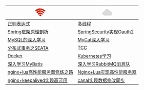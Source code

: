 

|![1](files/network-1.png)|![2](./files/cloud.png)|
| ---- | ---- |
|[正则表达式](./regular-expression/README.MD)|[多线程](./multi-thread/README.MD)|
|[Spring框架原理剖析](./framework-spring-boot/README.MD)|[SpringSecurity实现Oauth2](https://github.com/chenanddom/security-learnning)|
|[MySQL的深入学习](./database-mysql/README.MD)|[MyCat深入学习](./database-component-mycat/README.MD)|
|[分布式事务之SEATA](./distributed-transaction/SEATA.MD)|[TCC](./)|
|[Docker](./)|[Kubernetes学习](./kubernetes-learning/README.MD)|
|[深入学习MyBatis](./framework-mybatis/README.MD)|[深入学习RabbitMQ消息队](./mq-rabbitmq/README.MD)|
|[nginx+lua高性能服务器修炼之路](./middlewares-nginx/README.MD)|[Nginx+Lua实现高性能服务器](https://github.com/chenanddom/lua-train)|
|[nginx+keepalived实现高可用](./)|[canal实现数据修改同步](./synchronous-databases-canal/README.MD)|











